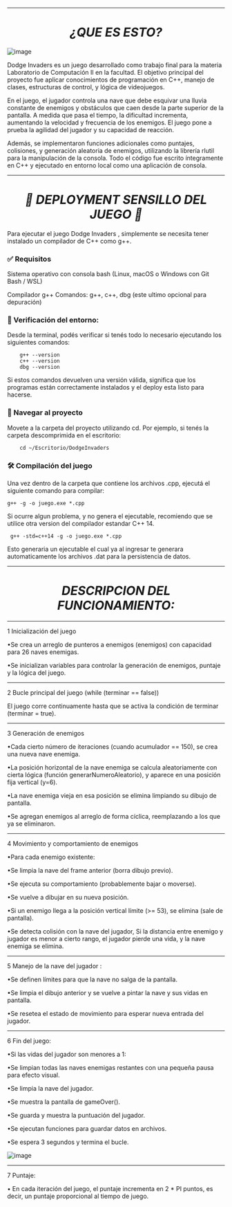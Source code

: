-------------------------------------



<em> <h1 align="center">¿QUE ES ESTO? </h1> </em>
![image](https://github.com/user-attachments/assets/44b06bb2-ed60-4164-813a-75ddf0151837)



Dodge Invaders es un juego desarrollado como trabajo final para la materia Laboratorio de Computación II en la facultad.
El objetivo principal del proyecto fue aplicar conocimientos de programación en C++, manejo de clases, estructuras de control, y lógica de videojuegos.

En el juego, el jugador controla una nave que debe esquivar una lluvia constante de enemigos y obstáculos que caen desde la parte superior de la pantalla.
A medida que pasa el tiempo, la dificultad incrementa, aumentando la velocidad y frecuencia de los enemigos. El juego pone a prueba la agilidad del jugador y su capacidad de reacción.

Además, se implementaron funciones adicionales como puntajes, colisiones, y generación aleatoria de enemigos, utilizando la librería rlutil para la manipulación de la consola.
Todo el código fue escrito íntegramente en C++ y ejecutado en entorno local como una aplicación de consola.



-------------------------------------






<em> <h1 align="center"> 🔧 DEPLOYMENT SENSILLO DEL JUEGO 🔧  </h1> </em>

Para ejecutar el juego Dodge Invaders , simplemente se necesita tener instalado un compilador de C++ como g++.

<h3>✅ Requisitos</h3>
Sistema operativo con consola bash (Linux, macOS o Windows con Git Bash / WSL)

Compilador g++
Comandos: g++, c++, dbg (este ultimo opcional para depuración)

<h3>🧪 Verificación del entorno:</h3>
Desde la terminal, podés verificar si tenés todo lo necesario ejecutando los siguientes comandos:

		g++ --version
		c++ --version
		dbg --version
Si estos comandos devuelven una versión válida, significa que los programas están correctamente instalados y el deploy esta listo para hacerse.

<h3>📁 Navegar al proyecto</h3>
Movete a la carpeta del proyecto utilizando cd. Por ejemplo, si tenés la carpeta descomprimida en el escritorio:

		cd ~/Escritorio/DodgeInvaders

<h3>🛠️ Compilación del juego</h3>
Una vez dentro de la carpeta que contiene los archivos .cpp, ejecutá el siguiente comando para compilar:

	g++ -g -o juego.exe *.cpp

Si ocurre algun problema, y no genera el ejecutable, recomiendo que se utilice otra version del compilador estandar C++ 14.

	 g++ -std=c++14 -g -o juego.exe *.cpp

Esto generaria un ejecutable el cual ya al ingresar te generara automaticamente los archivos .dat para la persistencia de datos.






-------------------------------------



<em> <h1 align="center"> DESCRIPCION DEL FUNCIONAMIENTO: </h1> </em>



-------------------------------------

1 Inicialización del juego

•Se crea un arreglo de punteros a enemigos (enemigos) con capacidad para 26 naves enemigas.

•Se inicializan variables para controlar la generación de enemigos, puntaje y la lógica del juego.

-------------------------------------


2 Bucle principal del juego (while (terminar == false))

El juego corre continuamente hasta que se activa la condición de terminar (terminar = true).

-------------------------------------

3 Generación de enemigos

•Cada cierto número de iteraciones (cuando acumulador == 150), se crea una nueva nave enemiga.

•La posición horizontal de la nave enemiga se calcula aleatoriamente con cierta lógica (función generarNumeroAleatorio), y aparece en una posición fija vertical (y=6).

•La nave enemiga vieja en esa posición se elimina limpiando su dibujo de pantalla.

•Se agregan enemigos al arreglo de forma cíclica, reemplazando a los que ya se eliminaron.

-------------------------------------

4 Movimiento y comportamiento de enemigos

•Para cada enemigo existente:

   •Se limpia la nave del frame anterior (borra dibujo previo).
  
   •Se ejecuta su comportamiento (probablemente bajar o moverse).
  
   •Se vuelve a dibujar en su nueva posición.
  
   •Si un enemigo llega a la posición vertical límite (>= 53), se elimina (sale de pantalla).
  
   •Se detecta colisión con la nave del jugador, Si la distancia entre enemigo y jugador es menor a cierto rango, el jugador pierde una vida, y la nave enemiga se elimina.
  

-------------------------------------



5 Manejo de la nave del jugador :

•Se definen límites para que la nave no salga de la pantalla.

•Se limpia el dibujo anterior y se vuelve a pintar la nave y sus vidas en pantalla.

•Se resetea el estado de movimiento para esperar nueva entrada del jugador.

-------------------------------------

6 Fin del juego:


•Si las vidas del jugador son menores a 1:

•Se limpian todas las naves enemigas restantes con una pequeña pausa para efecto visual.

•Se limpia la nave del jugador.

•Se muestra la pantalla de gameOver().

•Se guarda y muestra la puntuación del jugador.

•Se ejecutan funciones para guardar datos en archivos.

•Se espera 3 segundos y termina el bucle.

![image](https://github.com/user-attachments/assets/72726efa-8472-40c7-81af-c023ca4386b3)


-------------------------------------


7 Puntaje:

• En cada iteración del juego, el puntaje incrementa en 2 * PI puntos, es decir, un puntaje proporcional al tiempo de juego.

